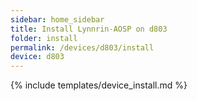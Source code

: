 ```yaml
---
sidebar: home_sidebar
title: Install Lynnrin-AOSP on d803
folder: install
permalink: /devices/d803/install
device: d803
---
```

{% include templates/device_install.md %}

